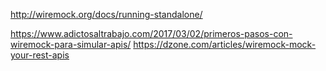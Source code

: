 http://wiremock.org/docs/running-standalone/

https://www.adictosaltrabajo.com/2017/03/02/primeros-pasos-con-wiremock-para-simular-apis/
https://dzone.com/articles/wiremock-mock-your-rest-apis